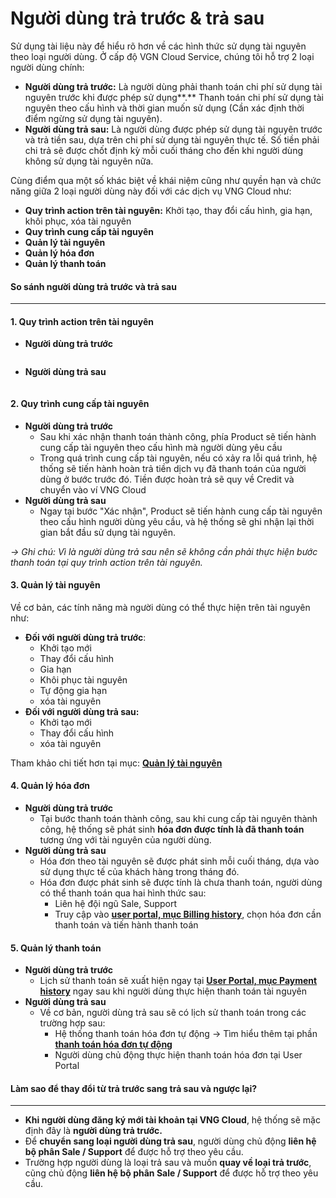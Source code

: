 # Người dùng trả trước & trả sau

Sử dụng tài liệu này để hiểu rõ hơn về các hình thức sử dụng tài nguyên theo loại người dùng. Ở cấp độ VGN Cloud Service, chúng tôi hỗ trợ 2 loại người dùng chính:

* **Người dùng trả trước:** Là người dùng phải thanh toán chi phí sử dụng tài nguyên trước khi được phép sử dụng**.** Thanh toán chi phí sử dụng tài nguyên theo cấu hình và thời gian muốn sử dụng (Cần xác định thời điểm ngừng sử dụng tài nguyên).
* **Người dùng trả sau:** Là người dùng được phép sử dụng tài nguyên trước và trả tiền sau, dựa trên chi phí sử dụng tài nguyên thực tế. Số tiền phải chi trả sẽ được chốt định kỳ mỗi cuối tháng cho đến khi người dùng không sử dụng tài nguyên nữa.

Cùng điểm qua một số khác biệt về khái niệm cũng như quyền hạn và chức năng giữa 2 loại người dùng này đối với các dịch vụ VNG Cloud như:

* **Quy trình action trên tài nguyên:** Khởi tạo, thay đổi cấu hình, gia hạn, khôi phục, xóa tài nguyên
* **Quy trình cung cấp tài nguyên**
* **Quản lý tài nguyên**
* **Quản lý hóa đơn**
* **Quản lý thanh toán**

#### **So sánh người dùng trả trước và trả sau** <a href="#nguoidungtratruoc-and-trasau-sosanhnguoidungtratruocvatrasau" id="nguoidungtratruoc-and-trasau-sosanhnguoidungtratruocvatrasau"></a>

***

#### 1. Quy trình action trên tài nguyên <a href="#nguoidungtratruoc-and-trasau-1.quytrinhactiontrentainguyen" id="nguoidungtratruoc-and-trasau-1.quytrinhactiontrentainguyen"></a>

* **Người dùng trả trước**

<figure><img src="https://docs.vngcloud.vn/download/attachments/49649325/Daily_Job_HC%20(3)-Page-5.drawio.png?version=1&#x26;modificationDate=1678094370000&#x26;api=v2" alt=""><figcaption></figcaption></figure>

* **Người dùng trả sau**

<figure><img src="https://docs.vngcloud.vn/download/attachments/49649325/Daily_Job_HC%20(3)-Page-6.drawio.png?version=1&#x26;modificationDate=1678094411000&#x26;api=v2" alt=""><figcaption></figcaption></figure>

#### 2. Quy trình cung cấp tài nguyên <a href="#nguoidungtratruoc-and-trasau-2.quytrinhcungcaptainguyen" id="nguoidungtratruoc-and-trasau-2.quytrinhcungcaptainguyen"></a>

* **Người dùng trả trước**
  * Sau khi xác nhận thanh toán thành công, phía Product sẽ tiến hành cung cấp tài nguyên theo cấu hình mà người dùng yêu cầu
  * Trong quá trình cung cấp tài nguyên, nếu có xảy ra lỗi quá trình, hệ thống sẽ tiến hành hoàn trả tiền dịch vụ đã thanh toán của người dùng ở bước trước đó. Tiền được hoàn trả sẽ quy về Credit và chuyển vào ví VNG Cloud
* **Người dùng trả sau**
  * Ngay tại bước "Xác nhận", Product sẽ tiến hành cung cấp tài nguyên theo cấu hình người dùng yêu cầu, và hệ thống sẽ ghi nhận lại thời gian bắt đầu sử dụng tài nguyên.

_→ Ghi chú: Vì là người dùng trả sau nên sẽ không cần phải thực hiện bước thanh toán tại quy trình action trên tài nguyên._

#### 3. Quản lý tài nguyên <a href="#nguoidungtratruoc-and-trasau-3.quanlytainguyen" id="nguoidungtratruoc-and-trasau-3.quanlytainguyen"></a>

Về cơ bản, các tính năng mà người dùng có thể thực hiện trên tài nguyên như:

* **Đối với người dùng trả trước**:
  * Khởi tạo mới
  * Thay đổi cấu hình
  * Gia hạn
  * Khôi phục tài nguyên
  * Tự động gia hạn
  * xóa tài nguyên
* **Đối với người dùng trả sau:**
  * Khởi tạo mới
  * Thay đổi cấu hình
  * xóa tài nguyên

Tham khảo chi tiết hơn tại mục: [**Quản lý tài nguyên**](https://docs.vngcloud.vn/pages/viewpage.action?pageId=49649293)

#### 4. Quản lý hóa đơn <a href="#nguoidungtratruoc-and-trasau-4.quanlyhoadon" id="nguoidungtratruoc-and-trasau-4.quanlyhoadon"></a>

* **Người dùng trả trước**
  * Tại bước thanh toán thành công, sau khi cung cấp tài nguyên thành công, hệ thống sẽ phát sinh **hóa đơn được tính là đã thanh toán** tương ứng với tài nguyên của người dùng.&#x20;
* **Người dùng trả sau**
  * Hóa đơn theo tài nguyên sẽ được phát sinh mỗi cuối tháng, dựa vào sử dụng thực tế của khách hàng trong tháng đó.
  * Hóa đơn được phát sinh sẽ được tính là chưa thanh toán, người dùng có thể thanh toán qua hai hình thức sau:
    * Liên hệ đội ngũ Sale, Support
    * Truy cập vào [**user portal, mục Billing history**](https://dashboard.console.vngcloud.vn/billing-report), chọn hóa đơn cần thanh toán và tiến hành thanh toán

#### 5. Quản lý thanh toán <a href="#nguoidungtratruoc-and-trasau-5.quanlythanhtoan" id="nguoidungtratruoc-and-trasau-5.quanlythanhtoan"></a>

* **Người dùng trả trước**
  * Lịch sử thanh toán sẽ xuất hiện ngay tại [**User Portal, mục Payment history**](https://dashboard.console.vngcloud.vn/payment-history) ngay sau khi người dùng thực hiện thanh toán tài nguyên
* **Người dùng trả sau**
  * Về cơ bản, người dùng trả sau sẽ có lịch sử thanh toán trong các trường hợp sau:
    * Hệ thống thanh toán hóa đơn tự động → Tìm hiểu thêm tại phần [**thanh toán hóa đơn tự động**](thanh-toan/thanh-toan-hoa-don-tu-dong.md)
    * Người dùng chủ động thực hiện thanh toán hóa đơn tại User Portal

#### **Làm sao để thay đổi từ trả trước sang trả sau và ngược lại?** <a href="#nguoidungtratruoc-and-trasau-lamsaodethaydoitutratruocsangtrasauvanguoclai" id="nguoidungtratruoc-and-trasau-lamsaodethaydoitutratruocsangtrasauvanguoclai"></a>

***

* **Khi người dùng đăng ký mới tài khoản tại VNG Cloud**, hệ thống sẽ mặc định đây là **người dùng trả trước.**
* Để **chuyển sang loại người dùng trả sau**, người dùng chủ động **liên hệ bộ phân Sale / Support** để được hỗ trợ theo yêu cầu.
* Trường hợp người dùng là loại trả sau và muốn **quay về loại trả trước**, cũng chủ động **liên hệ bộ phân Sale / Support** để được hỗ trợ theo yêu cầu.
